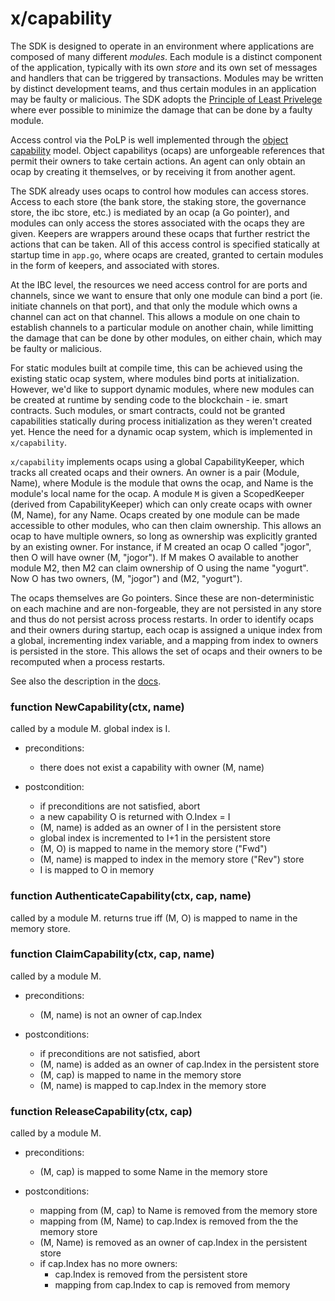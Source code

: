 # x/capability

The SDK is designed to operate in an environment where applications are composed
of many different *modules*. Each module is a distinct component of the
application, typically with its own *store* and its own set of messages and
handlers that can be triggered by transactions. Modules may be written by
distinct development teams, and thus certain modules in an application may be faulty or malicious.
The SDK adopts the [Principle of Least Privelege](https://en.wikipedia.org/wiki/Principle_of_least_privilege) 
where ever possible to minimize the damage that can be done by a faulty module.

Access control via the PoLP is well implemented through the [object
capability](https://en.wikipedia.org/wiki/Object-capability_model) model.
Object capabilitys (ocaps) are unforgeable references that permit
their owners to take certain actions. An agent can only obtain an ocap by 
creating it themselves, or by receiving it from another agent.

The SDK already uses ocaps to control how modules can access stores.
Access to each store (the bank store, the staking store, the governance store,
the ibc store, etc.) is mediated by an ocap (a Go pointer), and modules can only
access the stores associated with the ocaps they are given. Keepers are wrappers
around these ocaps that further restrict the actions that can be taken. All of
this access control is specified statically at startup time in `app.go`, where ocaps are
created, granted to certain modules in the form of keepers, and associated with
stores.

At the IBC level, the resources we need access control for are ports
and channels, since we want to ensure that only one module can bind a port (ie.
initiate channels on that port), and that only the module which owns a channel can act on that channel.
This allows a module on one chain to establish channels to a particular module on another
chain, while limitting the damage that can be done by other modules, on either chain, which
may be faulty or malicious.

For static modules built at compile time, this can be achieved using the
existing static ocap system, where modules bind ports at initialization.
However, we'd like to support dynamic modules, where new modules can be created
at runtime by sending code to the blockchain - ie. smart contracts.
Such modules, or smart contracts, could not be granted capabilities statically
during process initialization as they weren't created yet. Hence the need for a
dynamic ocap system, which is implemented in `x/capability`.


`x/capability` implements ocaps using a global 
CapabilityKeeper, which tracks all created ocaps and their owners.
An owner is a pair (Module, Name), where Module is the module that owns the ocap,
and Name is the module's local name for the ocap. A module `M` is given a
ScopedKeeper (derived from CapabilityKeeper) which can only create ocaps with owner (M, Name), for any Name. 
Ocaps created by
one module can be made accessible to other modules, who can then claim ownership.
This allows an ocap to have multiple owners, so long as ownership was
explicitly granted by an existing owner. For instance, if M created an ocap O called "jogor",
then O will have owner (M, "jogor"). If M makes O available to another module
M2, then M2 can claim ownership of O using the name "yogurt". Now O has two
owners, (M, "jogor") and (M2, "yogurt").

The ocaps themselves are Go pointers. Since these are non-deterministic on each
machine and are non-forgeable, they are not persisted in any store and thus do not persist across process restarts.
In order to identify ocaps and their owners during startup, each ocap is assigned a unique index from 
a global, incrementing index variable, and a mapping from index to owners is persisted in the
store. This allows the set of ocaps and their owners to be recomputed when a
process restarts.

See also the description in the
[docs](https://docs.cosmos.network/master/modules/capability/).

### function NewCapability(ctx, name)

called by a module M.
global index is I.

- preconditions:
    - there does not exist a capability with owner (M, name)

- postcondition:
    - if preconditions are not satisfied, abort
    - a new capability O is returned with O.Index = I 
    - (M, name) is added as an owner of I in the persistent store
    - global index is incremented to I+1 in the persistent store
    - (M, O) is mapped to name in the memory store ("Fwd")
    - (M, name) is mapped to index in the memory store ("Rev")
      store
    - I is mapped to O in memory

### function AuthenticateCapability(ctx, cap, name)

called by a module M.
returns true iff (M, O) is mapped to name in the memory store.

### function ClaimCapability(ctx, cap, name)

called by a module M.

- preconditions:
    - (M, name) is not an owner of cap.Index

- postconditions:
    - if preconditions are not satisfied, abort
    - (M, name) is added as an owner of cap.Index in the persistent store
    - (M, cap) is mapped to name in the memory store
    - (M, name) is mapped to cap.Index in the memory store

### function ReleaseCapability(ctx, cap)

called by a module M.

- preconditions:
    - (M, cap) is mapped to some Name in the memory store

- postconditions:
    - mapping from (M, cap) to Name is removed from the memory store
    - mapping from (M, Name) to cap.Index is removed from the the memory store
    - (M, Name) is removed as an owner of cap.Index in the persistent store
    - if cap.Index has no more owners:
        - cap.Index is removed from the persistent store 
        - mapping from cap.Index to cap is removed from memory
